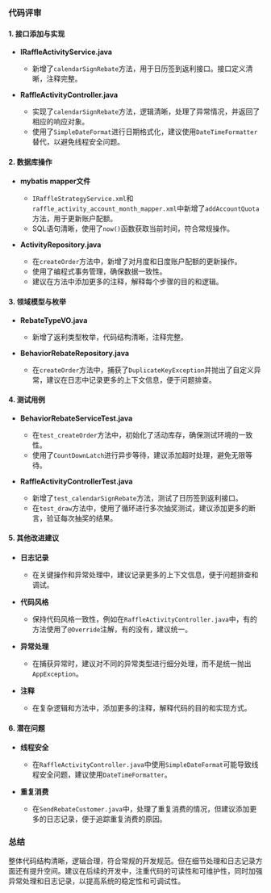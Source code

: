 ### 代码评审

#### 1. **接口添加与实现**
- **IRaffleActivityService.java**
  - 新增了`calendarSignRebate`方法，用于日历签到返利接口。接口定义清晰，注释完整。

- **RaffleActivityController.java**
  - 实现了`calendarSignRebate`方法，逻辑清晰，处理了异常情况，并返回了相应的响应对象。
  - 使用了`SimpleDateFormat`进行日期格式化，建议使用`DateTimeFormatter`替代，以避免线程安全问题。

#### 2. **数据库操作**
- **mybatis mapper文件**
  - `IRaffleStrategyService.xml`和`raffle_activity_account_month_mapper.xml`中新增了`addAccountQuota`方法，用于更新账户配额。
  - SQL语句清晰，使用了`now()`函数获取当前时间，符合常规操作。

- **ActivityRepository.java**
  - 在`createOrder`方法中，新增了对月度和日度账户配额的更新操作。
  - 使用了编程式事务管理，确保数据一致性。
  - 建议在方法中添加更多的注释，解释每个步骤的目的和逻辑。

#### 3. **领域模型与枚举**
- **RebateTypeVO.java**
  - 新增了返利类型枚举，代码结构清晰，注释完整。

- **BehaviorRebateRepository.java**
  - 在`createOrder`方法中，捕获了`DuplicateKeyException`并抛出了自定义异常，建议在日志中记录更多的上下文信息，便于问题排查。

#### 4. **测试用例**
- **BehaviorRebateServiceTest.java**
  - 在`test_createOrder`方法中，初始化了活动库存，确保测试环境的一致性。
  - 使用了`CountDownLatch`进行异步等待，建议添加超时处理，避免无限等待。

- **RaffleActivityControllerTest.java**
  - 新增了`test_calendarSignRebate`方法，测试了日历签到返利接口。
  - 在`test_draw`方法中，使用了循环进行多次抽奖测试，建议添加更多的断言，验证每次抽奖的结果。

#### 5. **其他改进建议**
- **日志记录**
  - 在关键操作和异常处理中，建议记录更多的上下文信息，便于问题排查和调试。

- **代码风格**
  - 保持代码风格一致性，例如在`RaffleActivityController.java`中，有的方法使用了`@Override`注解，有的没有，建议统一。

- **异常处理**
  - 在捕获异常时，建议对不同的异常类型进行细分处理，而不是统一抛出`AppException`。

- **注释**
  - 在复杂逻辑和方法中，添加更多的注释，解释代码的目的和实现方式。

#### 6. **潜在问题**
- **线程安全**
  - 在`RaffleActivityController.java`中使用`SimpleDateFormat`可能导致线程安全问题，建议使用`DateTimeFormatter`。

- **重复消费**
  - 在`SendRebateCustomer.java`中，处理了重复消费的情况，但建议添加更多的日志记录，便于追踪重复消费的原因。

### 总结
整体代码结构清晰，逻辑合理，符合常规的开发规范。但在细节处理和日志记录方面还有提升空间。建议在后续的开发中，注重代码的可读性和可维护性，同时加强异常处理和日志记录，以提高系统的稳定性和可调试性。